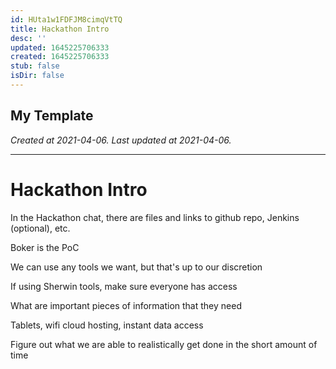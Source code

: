 ```yaml
---
id: HUta1w1FDFJM8cimqVtTQ
title: Hackathon Intro
desc: ''
updated: 1645225706333
created: 1645225706333
stub: false
isDir: false
---
```

My Template
---

_Created at 2021-04-06._
_Last updated at 2021-04-06._




---

# Hackathon Intro


In the Hackathon chat, there are files and links to github repo, Jenkins (optional), etc.

Boker is the PoC

We can use any tools we want, but that's up to our discretion

If using Sherwin tools, make sure everyone has access

What are important pieces of information that they need

Tablets, wifi cloud hosting, instant data access

Figure out what we are able to realistically get done in the short amount of time

